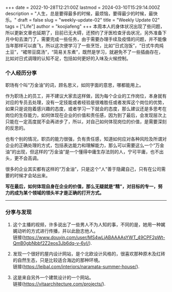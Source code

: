 +++
date = 2022-10-28T12:21:00Z
lastmod = 2024-03-10T15:29:14.000Z
description = "人生，总是要得最多的时候，最烦恼，要得最少的时候，最快乐。"
draft = false
slug = "weekly-update-02"
title = "Weekly Update 02"
tags = ["Life"]
author = "koojiafeng"
+++
本周本人的身体状况出现了些问题，所以更新文章也延期了，目前已无大碍，还预约了牙医检查牙齿状况，另外准备下月中旬去澳门了，需要完成一些任务，由于需要办理手续及疫情的问题，并不能像当年那样可以直飞，所以这次便学习了一些烹饪，比如“日式泡饭”，“日式牛肉炖土豆”，“裙带豆腐汤”，“简易关东煮”，既然是学习，就避免不了一些插曲存在，比如对日式调理的认知不足，包括如何更好的入味及火候控制。
<!--more-->
### 个人经历分享

职场有个叫“万金油”的词，顾名思义，如同字面的意思，哪都能用上。

作为职场上的员工，并不建议大家去这样做，因为每个企业的工作岗位，本身就有对应的专员去处理，没有一定技能或者经验是很难胜任或者发挥这个岗位的优势，如果只是说抱着感兴趣的态度，或者学习一下就会的态度，那么建议还是多思考在岗位的生存能力，如何体现在企业的价值和责任感，因为到了最后，会发现层次上只能在一定高度就不会再进步了，所以，对自己如何体现岗位的价值，是需要深刻的反思的。

也有个别的情况，职员的能力很强，负有责任感，知道如何应对各种风险及所谓对企业的正确处理的方式，包括表达能力和理解能力，那么可以需要这么一个“万金油”的出现，但这样的“万金油”是一个懂得中庸生存法则的人，宁可平庸，也不出头，更不会高调。

很多的企业其实都有这样的“万金油”，只是这个“人”善于隐藏自己，只有在公司需要的时候才会站出来。

**写在最后，如何体现自身在企业的价值，那么无疑就是“精”，对目标的专一，努力的成为某个领域的领头羊才是正确的打开方式。**

<hr class="article">

### 分享与发现

1. 这个主播的视频，许多说出了一些男人不为人知的事，不同的是，她用一种娓娓动听的方式进行传播，并以此励志他人。  
链接(https://www.douyin.com/user/MS4wLjABAAAAsYWT_49CPF2pWt-QmB0gbNbbf2Z2eos3Jb6dq-v-6yI/).


2. 发现一个很好的屋内设计网站，是个北欧设计风格的，很喜欢那种原木及红砖的自然生态，只是比较适合海边的那种环境。  
链接(https://leibal.com/interiors/naramata-summer-house/).

3. 这是来自另外一个建筑设计的一个网站。  
链接(https://vitaarchitecture.com/projects/).